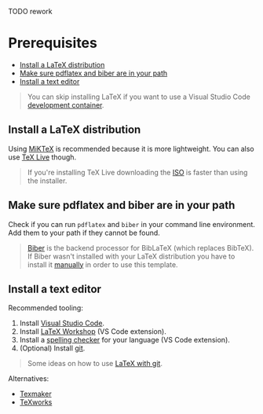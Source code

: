 TODO rework

# Prerequisites <!-- omit in toc -->

- [Install a LaTeX distribution](#install-a-latex-distribution)
- [Make sure pdflatex and biber are in your path](#make-sure-pdflatex-and-biber-are-in-your-path)
- [Install a text editor](#install-a-text-editor)

> You can skip installing LaTeX if you want to use a Visual Studio Code [development container](https://code.visualstudio.com/docs/remote/containers).

## Install a LaTeX distribution

Using [MiKTeX](https://miktex.org/download) is recommended because it is more lightweight. You can also use [TeX Live](https://tug.org/texlive/) though.

> If you're installing TeX Live downloading the [ISO](https://tug.org/texlive/acquire-iso.html) is faster than using the installer.

## Make sure pdflatex and biber are in your path

Check if you can run `pdflatex` and `biber` in your command line environment. Add them to your path if they cannot be found.

> [Biber](https://github.com/plk/biber) is the backend processor for BibLaTeX (which replaces BibTeX). If Biber wasn't installed with your LaTeX distribution you have to install it [manually](https://sourceforge.net/projects/biblatex-biber/files/latest/download) in order to use this template.

## Install a text editor

Recommended tooling:

1. Install [Visual Studio Code](https://code.visualstudio.com/).
2. Install [LaTeX Workshop](https://github.com/James-Yu/LaTeX-Workshop) (VS Code extension).
3. Install a [spelling checker](https://github.com/Jason-Rev/vscode-spell-checker) for your language (VS Code extension).
4. (Optional) Install [git](https://git-scm.com/).

> Some ideas on how to use [LaTeX with git](https://stackoverflow.com/a/6190412).

Alternatives:

* [Texmaker](http://www.xm1math.net/texmaker/)
* [TeXworks](http://www.tug.org/texworks/)
